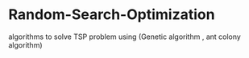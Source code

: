 # Random-Search-Optimization
algorithms to solve TSP problem using (Genetic algorithm , ant colony algorithm)

